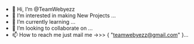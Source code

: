- 👋 Hi, I’m @TeamWebyezz
- 👀 I’m interested in making New Projects ...
- 🌱 I’m currently learning ...
- 💞️ I’m looking to collaborate on ...
- 📫 How to reach me just mail me ->>> { "teamwebyezz@gmail.com" }...

<!---
TeamWebyezz/TeamWebyezz is a ✨ special account ✨ repository because its `README.md` (this file) appears on your GitHub profile.
You can click the Preview link to take a look at your changes.
--->
